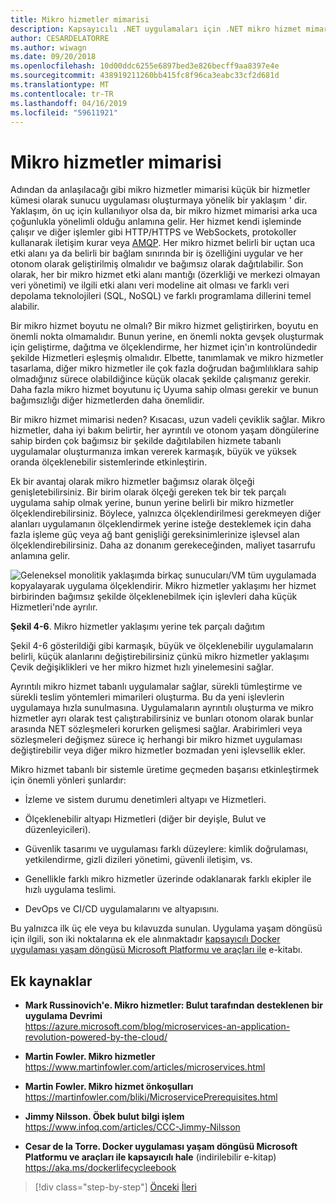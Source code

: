 ```yaml
---
title: Mikro hizmetler mimarisi
description: Kapsayıcılı .NET uygulamaları için .NET mikro hizmet mimarisi | 30.000 ayak mikro hizmet mimarisini görüntüleyin.
author: CESARDELATORRE
ms.author: wiwagn
ms.date: 09/20/2018
ms.openlocfilehash: 10d00ddc6255e6897bed3e826becff9aa8397e4e
ms.sourcegitcommit: 438919211260bb415fc8f96ca3eabc33cf2d681d
ms.translationtype: MT
ms.contentlocale: tr-TR
ms.lasthandoff: 04/16/2019
ms.locfileid: "59611921"
---
```

# <a name="microservices-architecture"></a>Mikro hizmetler mimarisi

Adından da anlaşılacağı gibi mikro hizmetler mimarisi küçük bir hizmetler kümesi olarak sunucu uygulaması oluşturmaya yönelik bir yaklaşım ' dir. Yaklaşım, ön uç için kullanılıyor olsa da, bir mikro hizmet mimarisi arka uca çoğunlukla yönelimli olduğu anlamına gelir. Her hizmet kendi işleminde çalışır ve diğer işlemler gibi HTTP/HTTPS ve WebSockets, protokoller kullanarak iletişim kurar veya [AMQP](https://en.wikipedia.org/wiki/Advanced_Message_Queuing_Protocol). Her mikro hizmet belirli bir uçtan uca etki alanı ya da belirli bir bağlam sınırında bir iş özelliğini uygular ve her otonom olarak geliştirilmiş olmalıdır ve bağımsız olarak dağıtılabilir. Son olarak, her bir mikro hizmet etki alanı mantığı (özerkliği ve merkezi olmayan veri yönetimi) ve ilgili etki alanı veri modeline ait olması ve farklı veri depolama teknolojileri (SQL, NoSQL) ve farklı programlama dillerini temel alabilir.

Bir mikro hizmet boyutu ne olmalı? Bir mikro hizmet geliştirirken, boyutu en önemli nokta olmamalıdır. Bunun yerine, en önemli nokta gevşek oluşturmak için geliştirme, dağıtma ve ölçeklendirme, her hizmet için'ın kontrolündedir şekilde Hizmetleri eşleşmiş olmalıdır. Elbette, tanımlamak ve mikro hizmetler tasarlama, diğer mikro hizmetler ile çok fazla doğrudan bağımlılıklara sahip olmadığınız sürece olabildiğince küçük olacak şekilde çalışmanız gerekir. Daha fazla mikro hizmet boyutunu iç Uyuma sahip olması gerekir ve bunun bağımsızlığı diğer hizmetlerden daha önemlidir.

Bir mikro hizmet mimarisi neden? Kısacası, uzun vadeli çeviklik sağlar. Mikro hizmetler, daha iyi bakım belirtir, her ayrıntılı ve otonom yaşam döngülerine sahip birden çok bağımsız bir şekilde dağıtılabilen hizmete tabanlı uygulamalar oluşturmanıza imkan vererek karmaşık, büyük ve yüksek oranda ölçeklenebilir sistemlerinde etkinleştirin.

Ek bir avantaj olarak mikro hizmetler bağımsız olarak ölçeği genişletebilirsiniz. Bir birim olarak ölçeği gereken tek bir tek parçalı uygulama sahip olmak yerine, bunun yerine belirli bir mikro hizmetler ölçeklendirebilirsiniz. Böylece, yalnızca ölçeklendirilmesi gerekmeyen diğer alanları uygulamanın ölçeklendirmek yerine isteğe desteklemek için daha fazla işleme güç veya ağ bant genişliği gereksinimlerinize işlevsel alan ölçeklendirebilirsiniz. Daha az donanım gerekeceğinden, maliyet tasarrufu anlamına gelir.

![Geleneksel monolitik yaklaşımda birkaç sunucuları/VM tüm uygulamada kopyalayarak uygulama ölçeklendirir. Mikro hizmetler yaklaşımı her hizmet birbirinden bağımsız şekilde ölçeklenebilmek için işlevleri daha küçük Hizmetleri'nde ayrılır.](./media/image6.png)

**Şekil 4-6**. Mikro hizmetler yaklaşımı yerine tek parçalı dağıtım

Şekil 4-6 gösterildiği gibi karmaşık, büyük ve ölçeklenebilir uygulamaların belirli, küçük alanlarını değiştirebilirsiniz çünkü mikro hizmetler yaklaşımı Çevik değişiklikleri ve her mikro hizmet hızlı yinelemesini sağlar.

Ayrıntılı mikro hizmet tabanlı uygulamalar sağlar, sürekli tümleştirme ve sürekli teslim yöntemleri mimarileri oluşturma. Bu da yeni işlevlerin uygulamaya hızla sunulmasına. Uygulamaların ayrıntılı oluşturma ve mikro hizmetler ayrı olarak test çalıştırabilirsiniz ve bunları otonom olarak bunlar arasında NET sözleşmeleri korurken gelişmesi sağlar. Arabirimleri veya sözleşmeleri değişmez sürece iç herhangi bir mikro hizmet uygulaması değiştirebilir veya diğer mikro hizmetler bozmadan yeni işlevsellik ekler.

Mikro hizmet tabanlı bir sistemle üretime geçmeden başarısı etkinleştirmek için önemli yönleri şunlardır:

- İzleme ve sistem durumu denetimleri altyapı ve Hizmetleri.

- Ölçeklenebilir altyapı Hizmetleri (diğer bir deyişle, Bulut ve düzenleyicileri).

- Güvenlik tasarımı ve uygulaması farklı düzeylere: kimlik doğrulaması, yetkilendirme, gizli dizileri yönetimi, güvenli iletişim, vs.

- Genellikle farklı mikro hizmetler üzerinde odaklanarak farklı ekipler ile hızlı uygulama teslimi.

- DevOps ve CI/CD uygulamalarını ve altyapısını.

Bu yalnızca ilk üç ele veya bu kılavuzda sunulan. Uygulama yaşam döngüsü için ilgili, son iki noktalarına ek ele alınmaktadır [kapsayıcılı Docker uygulaması yaşam döngüsü Microsoft Platformu ve araçları ile](https://aka.ms/dockerlifecycleebook) e-kitabı.

## <a name="additional-resources"></a>Ek kaynaklar

- **Mark Russinovich'e. Mikro hizmetler: Bulut tarafından desteklenen bir uygulama Devrimi** \
  <https://azure.microsoft.com/blog/microservices-an-application-revolution-powered-by-the-cloud/>

- **Martin Fowler. Mikro hizmetler** \
  <https://www.martinfowler.com/articles/microservices.html>

- **Martin Fowler. Mikro hizmet önkoşulları** \
  <https://martinfowler.com/bliki/MicroservicePrerequisites.html>

- **Jimmy Nilsson. Öbek bulut bilgi işlem** \
  <https://www.infoq.com/articles/CCC-Jimmy-Nilsson>

- **Cesar de la Torre. Docker uygulaması yaşam döngüsü Microsoft Platformu ve araçları ile kapsayıcılı hale** (indirilebilir e-kitap) \
  <https://aka.ms/dockerlifecycleebook>

>[!div class="step-by-step"]
>[Önceki](service-oriented-architecture.md)
>[İleri](data-sovereignty-per-microservice.md)
